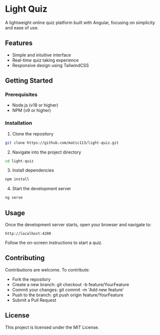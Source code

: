 # Light Quiz

A lightweight online quiz platform built with Angular, focusing on simplicity and ease of use.

## Features

- Simple and intuitive interface
- Real-time quiz taking experience
- Responsive design using TailwindCSS

## Getting Started

### Prerequisites

- Node.js (v18 or higher)
- NPM (v9 or higher)

### Installation

1. Clone the repository
```sh
git clone https://github.com/matic113/light-quiz.git
```
2. Navigate into the project directory
```sh
cd light-quiz
```
3. Install dependencies
```sh
npm install
```
4. Start the development server
```sh
ng serve
```

## Usage

Once the development server starts, open your browser and navigate to:
```
http://localhost:4200
```
Follow the on-screen instructions to start a quiz.

## Contributing

Contributions are welcome. To contribute:
- Fork the repository
- Create a new branch: git checkout -b feature/YourFeature
- Commit your changes: git commit -m 'Add new feature'
- Push to the branch: git push origin feature/YourFeature
- Submit a Pull Request

## License

This project is licensed under the MIT License.